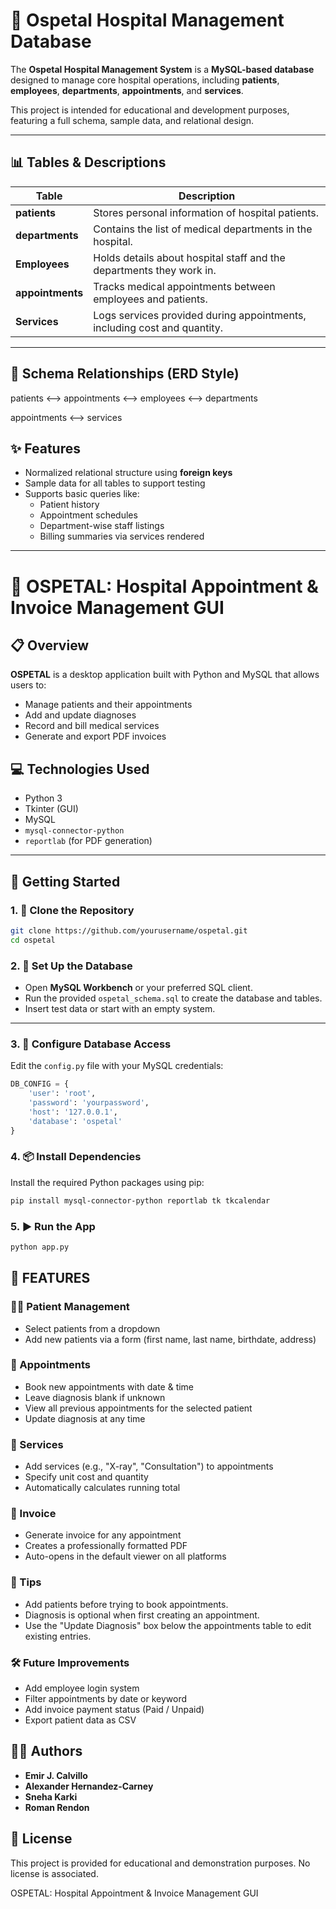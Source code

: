 # 🏥 Ospetal Hospital Management Database

The **Ospetal Hospital Management System** is a **MySQL-based database** designed to manage core hospital operations, including **patients**, **employees**, **departments**, **appointments**, and **services**.

This project is intended for educational and development purposes, featuring a full schema, sample data, and relational design.

---

## 📊 Tables & Descriptions

| Table        | Description                                                                 |
|--------------|-----------------------------------------------------------------------------|
| **patients** | Stores personal information of hospital patients.                           |
| **departments** | Contains the list of medical departments in the hospital.               |
| **Employees** | Holds details about hospital staff and the departments they work in.       |
| **appointments** | Tracks medical appointments between employees and patients.            |
| **Services** | Logs services provided during appointments, including cost and quantity.    |

---

## 🔗 Schema Relationships (ERD Style)
patients ⟷ appointments ⟷ employees ⟷ departments

appointments ⟷ services

## ✨ Features

- Normalized relational structure using **foreign keys**
- Sample data for all tables to support testing
- Supports basic queries like:
  - Patient history
  - Appointment schedules
  - Department-wise staff listings
  - Billing summaries via services rendered

---



# 🏥 OSPETAL: Hospital Appointment & Invoice Management GUI

## 📋 Overview

**OSPETAL** is a desktop application built with Python and MySQL that allows users to:

- Manage patients and their appointments  
- Add and update diagnoses  
- Record and bill medical services  
- Generate and export PDF invoices  

## 💻 Technologies Used

- Python 3  
- Tkinter (GUI)  
- MySQL  
- `mysql-connector-python`  
- `reportlab` (for PDF generation)  

---

## 🚀 Getting Started

### 1. 🧾 Clone the Repository

```bash
git clone https://github.com/yourusername/ospetal.git
cd ospetal
```
### 2. 🏥 Set Up the Database

- Open **MySQL Workbench** or your preferred SQL client.
- Run the provided `ospetal_schema.sql` to create the database and tables.
- Insert test data or start with an empty system.

---

### 3. 🔧 Configure Database Access

Edit the `config.py` file with your MySQL credentials:

```python
DB_CONFIG = {
    'user': 'root',
    'password': 'yourpassword',
    'host': '127.0.0.1',
    'database': 'ospetal'
}
```

### 4. 📦 Install Dependencies

Install the required Python packages using pip:

```bash
pip install mysql-connector-python reportlab tk tkcalendar
```

### 5. ▶️ Run the App

```bash
python app.py
```

## 🧠 FEATURES
### 👩‍⚕️ Patient Management

- Select patients from a dropdown  
- Add new patients via a form (first name, last name, birthdate, address)  

### 📅 Appointments

- Book new appointments with date & time  
- Leave diagnosis blank if unknown  
- View all previous appointments for the selected patient  
- Update diagnosis at any time  


### 🧾 Services

- Add services (e.g., "X-ray", "Consultation") to appointments  
- Specify unit cost and quantity  
- Automatically calculates running total  


### 📄 Invoice

- Generate invoice for any appointment  
- Creates a professionally formatted PDF  
- Auto-opens in the default viewer on all platforms  

### 📌 Tips

- Add patients before trying to book appointments.  
- Diagnosis is optional when first creating an appointment.  
- Use the "Update Diagnosis" box below the appointments table to edit existing entries.  

### 🛠 Future Improvements

- Add employee login system  
- Filter appointments by date or keyword  
- Add invoice payment status (Paid / Unpaid)  
- Export patient data as CSV  

## 👨‍💻 Authors

- **Emir J. Calvillo** 
- **Alexander Hernandez-Carney**
- **Sneha Karki**
- **Roman Rendon**

## 📝 License

This project is provided for educational and demonstration purposes. No license is associated.

OSPETAL: Hospital Appointment & Invoice Management GUI
